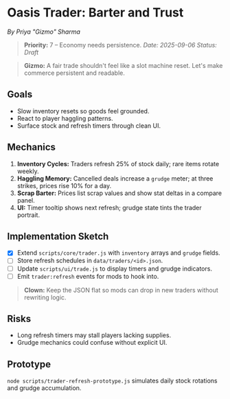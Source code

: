 # Oasis Trader: Barter and Trust

*By Priya "Gizmo" Sharma*
> **Priority:** 7 – Economy needs persistence.
*Date: 2025-09-06*
*Status: Draft*

> **Gizmo:** A fair trade shouldn't feel like a slot machine reset. Let's make commerce persistent and readable.

## Goals
- Slow inventory resets so goods feel grounded.
- React to player haggling patterns.
- Surface stock and refresh timers through clean UI.

## Mechanics
1. **Inventory Cycles:** Traders refresh 25% of stock daily; rare items rotate weekly.
2. **Haggling Memory:** Cancelled deals increase a `grudge` meter; at three strikes, prices rise 10% for a day.
3. **Scrap Barter:** Prices list scrap values and show stat deltas in a compare panel.
4. **UI:** Timer tooltip shows next refresh; grudge state tints the trader portrait.

## Implementation Sketch
- [x] Extend `scripts/core/trader.js` with `inventory` arrays and `grudge` fields.
- [ ] Store refresh schedules in `data/traders/<id>.json`.
- [ ] Update `scripts/ui/trade.js` to display timers and grudge indicators.
- [ ] Emit `trader:refresh` events for mods to hook into.

> **Clown:** Keep the JSON flat so mods can drop in new traders without rewriting logic.

## Risks
- Long refresh timers may stall players lacking supplies.
- Grudge mechanics could confuse without explicit UI.

## Prototype
`node scripts/trader-refresh-prototype.js` simulates daily stock rotations and grudge accumulation.
